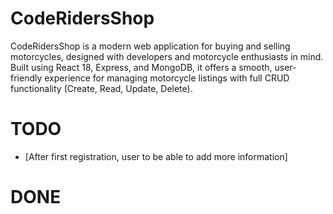# CodeRidersShop
CodeRidersShop is a modern web application for buying and selling motorcycles, designed with developers and motorcycle enthusiasts in mind. Built using React 18, Express, and MongoDB, it offers a smooth, user-friendly experience for managing motorcycle listings with full CRUD functionality (Create, Read, Update, Delete).

# TODO

- [After first registration, user to be able to add more information]
# DONE
